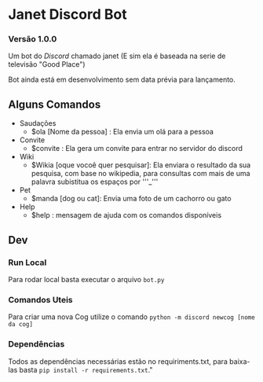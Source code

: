 # Janet Discord Bot
### Versão 1.0.0
Um bot do _Discord_ chamado janet 
(E sim ela é baseada na serie de televisão "Good Place")

Bot ainda está em desenvolvimento sem data prévia para lançamento.


## Alguns Comandos
* Saudações
    * $ola [Nome da pessoa] :  Ela envia um olá para a pessoa    
* Convite
    * $convite : Ela gera um convite para entrar no servidor do discord
* Wiki
    * $Wikia [oque vocoê quer pesquisar]: Ela enviara o resultado da sua pesquisa, com base no wikipedia, 
    para consultas com mais de uma palavra subistitua os espaços por '''_'''
* Pet
    * $manda [dog ou cat]: Envia uma foto de  um cachorro ou gato
* Help
    * $help : mensagem de ajuda com os comandos disponíveis

## Dev 
### Run Local
Para rodar local basta executar o arquivo `bot.py`

### Comandos Uteis
Para criar uma nova Cog utilize o comando `python -m discord newcog [nome da cog]`

### Dependências 
 Todos as dependências necessárias estão no requiriments.txt, 
 para baixa-las basta `pip install -r requirements.txt`."